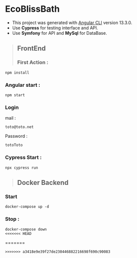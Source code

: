# EcoBlissBath

- This project was generated with [Angular CLI](https://github.com/angular/angular-cli) version 13.3.0.
- Use __Cypress__ for testing interface and API.
- Use __Symfony__ for API and __MySql__ for DataBase.

>## FrontEnd
> ### First Action :
```
npm install
```
### Angular start :
```
npm start
```
### Login
mail :
```
toto@toto.net
```
Password :
```
totoToto
```
### Cypress Start :
```
npx cypress run
```

>## Docker Backend
### Start
```
docker-compose up -d
```
### Stop :
```
docker-compose down
<<<<<<< HEAD
```
=======
```
>>>>>>> a3418e9e39f27de230446882216698f690c90083
